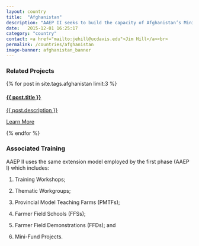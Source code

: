 ```yaml
---
layout: country
title:  "Afghanistan"
description: "AAEP II seeks to build the capacity of Afghanistan’s Ministry of Agriculture, Irrigation, and Livestock and selected Directorates to deliver effective extension services to rural clientele in targeted regions across Afghanistan."
date:   2015-12-01 16:25:17
category: "country"
contact: <a href="mailto:jehill@ucdavis.edu">Jim Hill</a><br>
permalink: /countries/afghanistan
image-banner: afghanistan_banner
---
```


<div class="relatedprojects">

<h3>Related Projects</h3>
	{% for post in site.tags.afghanistan limit:3 %}
	<a class="post-link" href="{{ post.url | prepend: site.baseurl }}">
	    <div class="relatedprojects__card">
	        <h4>
	              {{ post.title }}
	            </h4>
	        <p class="feed-description">{{ post.description }}</p>
	        <p class="primary-color">Learn More</p>
	    </div>
    </a>
    {% endfor %}
</div>

<h3>Associated Training</h3>

AAEP II uses the same extension model employed by the first phase (AAEP I) which includes:

1. Training Workshops;

2. Thematic Workgroups;

3. Provincial Model Teaching Farms (PMTFs);

4. Farmer Field Schools (FFSs);

5. Farmer Field Demonstrations (FFDs); and

6. Mini-Fund Projects.
